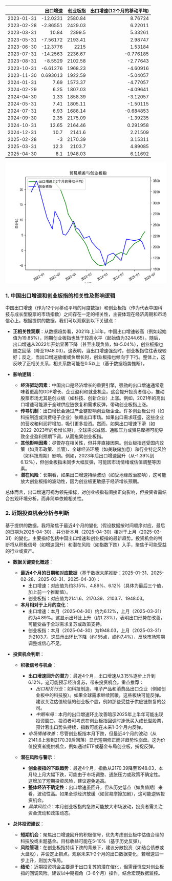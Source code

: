|            |   出口增速 |   创业板指 |   出口增速(12个月的移动平均) |
|:-----------|-----------:|-----------:|-----------------------------:|
| 2023-01-31 | -12.0231   |    2580.84 |                     8.76724  |
| 2023-02-28 |  -2.86551  |    2429.03 |                     6.22011  |
| 2023-03-31 |  10.84     |    2399.5  |                     5.33261  |
| 2023-05-31 |  -7.56172  |    2193.41 |                     2.98747  |
| 2023-06-30 | -12.3776   |    2215    |                     1.53184  |
| 2023-07-31 | -14.2563   |    2236.67 |                    -0.776185 |
| 2023-08-31 |  -8.5529   |    2102.58 |                    -2.77643  |
| 2023-10-31 |  -6.61276  |    1968.23 |                    -4.60916  |
| 2023-11-30 |   0.693013 |    1922.59 |                    -5.04057  |
| 2024-01-31 |   7.69     |    1573.37 |                    -4.77057  |
| 2024-02-29 |   6.25     |    1807.03 |                    -4.09641  |
| 2024-04-30 |   1.33     |    1858.39 |                    -3.12057  |
| 2024-05-31 |   7.41     |    1805.11 |                    -1.50115  |
| 2024-07-31 |   6.93     |    1688.14 |                    -0.684853 |
| 2024-09-30 |   2.35     |    2175.09 |                    -1.39235  |
| 2024-10-31 |  12.65     |    2164.46 |                     0.291958 |
| 2024-12-31 |  10.7      |    2141.6  |                     2.21509  |
| 2025-02-28 |  -3        |    2170.39 |                     3.15311  |
| 2025-03-31 |  12.3      |    2103.7  |                     4.89085  |
| 2025-04-30 |   8.1      |    1948.03 |                     6.11692  |

![图](output_cybz.png)

### 1. 中国出口增速和创业板指的相关性及影响逻辑

中国出口增速（作为12个月移动平均的月度数据）和创业板指（作为代表中国科技与成长型股票的市场指数）之间存在一定的相关性，主要体现在经济周期和市场信心上。根据提供的数据，我们可以观察到以下关键点：

- **正相关性观察**：从数据趋势看，2021年上半年，中国出口增速较高（例如起始值为19.85%），同期创业板指也处于较高水平（起始值为3244.65）。随后，出口增速从2022年开始显著下降（甚至出现负值，如-5.04%），创业板指也随之回落（降至1948.03）。这表明，当出口增速强劲时，创业板指往往表现较好；反之，当出口增速放缓或负增长时，创业板指也倾向于下行。整体上，这反映了正相关关系，相关系数可能在0.5以上（基于数据趋势推断）。

- **影响逻辑**：
  - **经济驱动因素**：中国出口是经济增长的重要引擎，强劲的出口增速通常意味着更高的GDP增长、企业盈利和就业机会。这会提升投资者信心，推动股票市场尤其是创业板（如科技、创新企业）上涨。例如，2021年的高出口增速可能源于全球供应链恢复和需求反弹，带动创业板指上涨。
  - **传导机制**：出口增长会通过产业链影响创业板企业。许多创业板公司（如科技制造或消费电子企业）依赖出口市场。如果出口需求旺盛，这些企业的营收和利润将增加，吸引更多投资。然而，如果出口增速下滑（如2022-2023年的负增长期），全球需求减弱、通胀压力或贸易摩擦可能导致企业盈利预期下调，从而拖累创业板指。
  - **其他影响因素**：尽管存在相关性，但并非直接因果。创业板指还受国内政策（如货币政策、监管）、全球经济环境（如美联储加息）和行业特定风险（如科技周期）影响。例如，2023年后出口增速回升（从-1.39%到6.12%），但创业板指未同步大幅反弹，可能因市场情绪或估值调整等因素。
  - **潜在风险**：长期看，如果出口增速持续波动（如受地缘政治影响），这可能放大创业板指的波动性，因为创业板更敏感于经济增长预期。

总体而言，出口增速可视为领先指标，对创业板指有间接正向影响，但投资者需结合宏观环境分析，而非简单依赖相关性。

### 2. 近期投资机会分析与判断

基于提供的数据，我将聚焦于最近4个月的變化（假设数据按时间顺序对应，最后的日期为2025-04-30），并分析本月（2025-04-30）相对于上月（2025-03-31）的變化。主要指标包括中国出口增速和创业板指的最新趋势。投资机会的判断将从积极信号（如增速回升）和潜在风险（如指数下跌）入手，聚焦于可能受益的行业或资产。

- **数据关键变化概述**：
  - **最近4个月的日期和对应数据**（基于数据末尾推断：2025-01-31、2025-02-28、2025-03-31、2025-04-30）：
    - 出口增速：对应值为约3.15%、4.89%、6.12%（具体为最后三个值，加上前一个推断值）。
    - 创业板指：对应值为2141.6、2170.39、2103.7、1948.03。
  - **本月相对于上月的变化**：
    - 出口增速：本月（2025-04-30）约为6.12%，上月（2025-03-31）约为4.89%。这显示出环比上升（约1.23%），表明出口形势在改善，可能受益于全球需求复苏或政策支持。
    - 创业板指：本月（2025-04-30）为1948.03，上月（2025-03-31）为2103.7。这显示出环比下降（约155点，或约7.4%），反映市场短期调整或信心不足。

- **投资机会判断**：
  - **积极信号与机会**：
    - **出口增速回升的潜力**：最近4个月，出口增速从3.15%逐步上升到6.12%，这可能预示经济复苏，带来投资机会。重点推荐：
      - *出口相关行业*：如科技制造、电子产品和消费品出口企业（例如创业板中的科技股）。如果全球需求继续回暖，这些板块可能反弹。建议关注估值较低的创业板个股，例如那些受益于供应链恢复的公司。
      - *中期布局*：本月的出口增速环比改善暗示2025年上半年可能出现投资窗口。投资者可考虑在创业板指回调时逢低买入成长型股票，预计若出口势头持续，指数可能在未来1-3个月内反弹。
    - *市场情绪改善*：尽管创业板指本月下跌，但最近4个月的波动（从2141.6上涨到2170.39后回落）显示短期修正而非趋势性崩盘。这为价值投资者提供机会，例如通过ETF或基金布局创业板，捕捉反弹。

  - **潜在风险与警示**：
    - **创业板指的下跌趋势**：最近4个月，指数从2170.39降至1948.03，本月较上月大幅下跌，可能由于市场调整、通胀压力或政策不确定性。这增加了短期投资风险，建议避免追高。
    - **整体经济不确定性**：出口增速虽回升，但从历史低点（如负值期）来看，波动性高。如果全球经济放缓（如贸易摩擦加剧），这可能逆转投资机会。
    - *具体风险点*：本月创业板指的急跌可能放大市场波动，投资者需关注资金流动和政策动态。

- **总体投资建议**：
  - **短期机会**：聚焦出口增速回升的积极信号，优先考虑创业板中估值合理的科技股或主题基金。目标收益可能在5-10%（基于历史反弹）。
  - **风险管理**：在创业板指持续下跌的背景下，建议分散投资（如结合债券或大盘股），并设定止损点。观察未来1-2个月的出口数据变化，若增速进一步上升，则加大布局。
  - **结论**：近期投资机会主要源于出口复苏的潜在催化，但需谨慎应对创业板指的回调风险。建议以中期视角（3-6个月）操作，结合宏观数据监控。